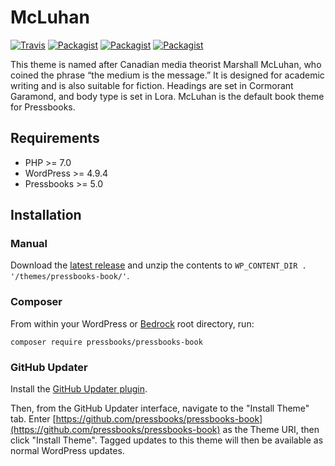# McLuhan

[![Travis](https://travis-ci.org/pressbooks/pressbooks-book.svg?branch=dev)](https://travis-ci.org/pressbooks/pressbooks-book/) [![Packagist](https://img.shields.io/packagist/l/pressbooks/pressbooks-book.svg)](https://packagist.org/packages/pressbooks/pressbooks-book) [![Packagist](https://img.shields.io/packagist/v/pressbooks/pressbooks-book.svg)](https://packagist.org/packages/pressbooks/pressbooks-book) [![Packagist](https://img.shields.io/packagist/vpre/pressbooks/pressbooks-book.svg)](https://packagist.org/packages/pressbooks/pressbooks-book)

This theme is named after Canadian media theorist Marshall McLuhan, who coined the phrase “the medium is the message.” It is designed for academic writing and is also suitable for fiction. Headings are set in Cormorant Garamond, and body type is set in Lora. McLuhan is the default book theme for Pressbooks.

## Requirements

* PHP >= 7.0
* WordPress >= 4.9.4
* Pressbooks >= 5.0

## Installation

### Manual

Download the [latest release](https://github.com/pressbooks/pressbooks-book/releases/latest/) and unzip the contents to `WP_CONTENT_DIR . '/themes/pressbooks-book/'`.

### Composer

From within your WordPress or [Bedrock](https://roots.io/bedrock/) root directory, run:

```
composer require pressbooks/pressbooks-book
```

### GitHub Updater

Install the [GitHub Updater plugin](https://github.com/afragen/github-updater).

Then, from the GitHub Updater interface, navigate to the "Install Theme" tab. Enter [https://github.com/pressbooks/pressbooks-book](https://github.com/pressbooks/pressbooks-book) as the Theme URI, then click "Install Theme". Tagged updates to this theme will then be available as normal WordPress updates.
